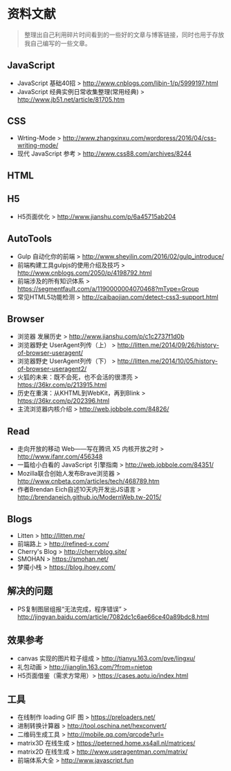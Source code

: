 # 资料文献 #

> 整理出自己利用碎片时间看到的一些好的文章与博客链接，同时也用于存放我自己编写的一些文章。

## JavaScript ##

* JavaScript 基础40招 >  http://www.cnblogs.com/libin-1/p/5999197.html
* JavaScript 经典实例日常收集整理(常用经典) > http://www.jb51.net/article/81705.htm

## CSS ##

* Wrting-Mode > http://www.zhangxinxu.com/wordpress/2016/04/css-writing-mode/
* 现代 JavaScript 参考 > http://www.css88.com/archives/8244

## HTML ##

## H5 ##

* H5页面优化 > http://www.jianshu.com/p/6a45715ab204

## AutoTools ##

* Gulp 自动化你的前端 >  http://www.sheyilin.com/2016/02/gulp_introduce/
* 前端构建工具gulpjs的使用介绍及技巧 > http://www.cnblogs.com/2050/p/4198792.html
* 前端涉及的所有知识体系 > https://segmentfault.com/a/1190000004070468?mType=Group
* 常见HTML5功能检测 > http://caibaojian.com/detect-css3-support.html

## Browser ##

* 浏览器 发展历史 > http://www.jianshu.com/p/c1c2737f1d0b
* 浏览器野史 UserAgent列传（上） > http://litten.me/2014/09/26/history-of-browser-useragent/
* 浏览器野史 UserAgent列传（下） > http://litten.me/2014/10/05/history-of-browser-useragent2/
* 火狐的未来：既不会死，也不会活的很漂亮 > https://36kr.com/p/213915.html
* 历史在重演：从KHTML到WebKit，再到Blink > https://36kr.com/p/202396.html
* 主流浏览器内核介绍 > http://web.jobbole.com/84826/

## Read ##

* 走向开放的移动 Web——写在腾讯 X5 内核开放之时 > http://www.ifanr.com/456348
* 一篇给小白看的 JavaScript 引擎指南 > http://web.jobbole.com/84351/
* Mozilla联合创始人发布Brave浏览器 > http://www.cnbeta.com/articles/tech/468789.htm
* 作者Brendan Eich自述10天内开发出JS语言 > http://brendaneich.github.io/ModernWeb.tw-2015/

## Blogs ##

* Litten > http://litten.me/
* 前端路上 > http://refined-x.com/
* Cherry's Blog > http://cherryblog.site/
* SMOHAN > https://smohan.net/
* 梦魇小栈 > https://blog.ihoey.com/


## 解决的问题 ##

* PS复制图层组报“无法完成，程序错误” > http://jingyan.baidu.com/article/7082dc1c6ae66ce40a89bdc8.html


## 效果参考 ##

* canvas 实现的图片粒子组成 > http://tianyu.163.com/pve/lingxu/
* 礼包动画 > http://jianglin.163.com/?from=nietop
* H5页面借鉴（需求方常用）> https://cases.aotu.io/index.html


## 工具 ##

* 在线制作 loading GIF 图 > https://preloaders.net/
* 进制转换计算器 > http://tool.oschina.net/hexconvert/
* 二维码生成工具 > http://mobile.qq.com/qrcode?url=
* matrix3D 在线生成 > https://peterned.home.xs4all.nl/matrices/
* matrix2D 在线生成 > http://www.useragentman.com/matrix/
* 前端体系大全 > http://www.javascript.fun
